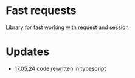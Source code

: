 # Fast requests

Library for fast working with request and session

# Updates

- 17.05.24 code rewritten in typescript